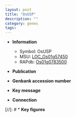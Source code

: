 ```yaml
---
layout: post
title: "OsUSP"
description: ""
category: genes
tags: 
---
```


* **Information**  
    + Symbol: OsUSP  
    + MSU: [LOC_Os01g57450](http://rice.uga.edu/cgi-bin/ORF_infopage.cgi?orf=LOC_Os01g57450)  
    + RAPdb: [Os01g0783500](http://rapdb.dna.affrc.go.jp/viewer/gbrowse_details/irgsp1?name=Os01g0783500)  

* **Publication**  

* **Genbank accession number**  

* **Key message**  

* **Connection**  

[//]: # * **Key figures**  


